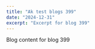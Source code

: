 ```yaml
---
title: "Ak test blogs 399"
date: "2024-12-31"
excerpt: "Excerpt for blog 399"
---
```


Blog content for blog 399